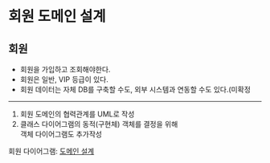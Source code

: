 회원 도메인 설계
===============

## 회원
* 회원을 가입하고 조회해야한다.
* 회원은 일반, VIP 등급이 있다.
* 회원 데이터는 자체 DB를 구축할 수도, 외부 시스템과 연동할 수도 있다.(미확정

--------------------------

1. 회원 도메인의 협력관계를 UML로 작성
2. 클래스 다이어그램의 동적(구현체) 객체를 결정을 위해   
   객체 다이어그램도 추가작성

회원 다이어그램: [도메인 설계](https://www.inflearn.com/course/%EC%8A%A4%ED%94%84%EB%A7%81-%ED%95%B5%EC%8B%AC-%EC%9B%90%EB%A6%AC-%EA%B8%B0%EB%B3%B8%ED%8E%B8/lecture/55335?tab=curriculum)
